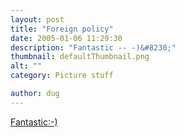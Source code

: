 ```yaml
---
layout: post
title: "Foreign policy"
date: 2005-01-06 11:29:30
description: "Fantastic -- -)&#8230;"
thumbnail: defaultThumbnail.png
alt: ""
category: Picture stuff

author: dug
---
```


<p><a href="http://flickr.com/photos/txkimmers/2712092/">Fantastic:-)</a></p>
